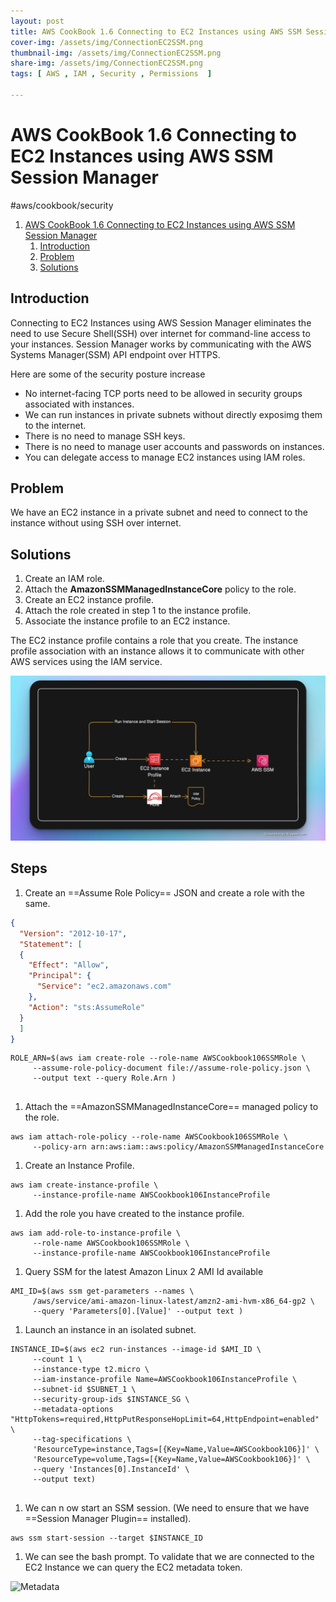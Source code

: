 ```yaml
---
layout: post
title: AWS CookBook 1.6 Connecting to EC2 Instances using AWS SSM Session Manager
cover-img: /assets/img/ConnectionEC2SSM.png
thumbnail-img: /assets/img/ConnectionEC2SSM.png
share-img: /assets/img/ConnectionEC2SSM.png
tags: [ AWS , IAM , Security , Permissions  ]

---
```


# AWS CookBook 1.6 Connecting to EC2 Instances using AWS SSM Session Manager

#aws/cookbook/security

1. [AWS CookBook 1.6 Connecting to EC2 Instances using AWS SSM Session Manager](#aws-cookbook-16-connecting-to-ec2-instances-using-aws-ssm-session-manager)
   1. [Introduction](#introduction)
   2. [Problem](#problem)
   3. [Solutions](#solutions)

## Introduction

Connecting to EC2 Instances using AWS Session Manager eliminates the need to use Secure Shell(SSH) over internet for command-line access to your instances. Session Manager works by communicating with the AWS Systems Manager(SSM) API endpoint over HTTPS. 

Here are some of the security posture increase 

* No internet-facing TCP ports need to be allowed in security groups associated with instances.
* We can run instances in private subnets without directly exposimg them to the internet.
* There is no need to manage SSH keys.
* There is no need to manage user accounts and passwords on instances.
* You can delegate access to manage EC2 instances using IAM roles.

## Problem

We have an EC2 instance in a private subnet and need to connect to the instance without using SSH over internet.

## Solutions

1. Create an IAM role.
2. Attach the **AmazonSSMManagedInstanceCore** policy to the role.
3. Create an EC2 instance profile.
4. Attach the role created in step 1 to the instance profile.
5. Associate the instance profile to an EC2 instance.

The EC2 instance profile contains a role that you create. The instance profile association with an instance allows it to communicate with other AWS services using the IAM service.

![diagram](/assets/img/ConnectionEC2SSM.png)

## Steps

1. Create an ==Assume Role Policy== JSON and create a role with the same.

```json
{
  "Version": "2012-10-17",
  "Statement": [
  {
    "Effect": "Allow",
    "Principal": {
      "Service": "ec2.amazonaws.com"
    },
    "Action": "sts:AssumeRole"
  }
  ]
}

```

```shell
ROLE_ARN=$(aws iam create-role --role-name AWSCookbook106SSMRole \
     --assume-role-policy-document file://assume-role-policy.json \
     --output text --query Role.Arn )


```

1. Attach the ==AmazonSSMManagedInstanceCore== managed policy to the role.

```shell
aws iam attach-role-policy --role-name AWSCookbook106SSMRole \
     --policy-arn arn:aws:iam::aws:policy/AmazonSSMManagedInstanceCore 
```

1. Create an Instance Profile.

```shell
aws iam create-instance-profile \
     --instance-profile-name AWSCookbook106InstanceProfile 
```

1. Add the role you have created to the instance profile.

```shell
aws iam add-role-to-instance-profile \
     --role-name AWSCookbook106SSMRole \
     --instance-profile-name AWSCookbook106InstanceProfile 
```

1. Query SSM for the latest Amazon Linux 2 AMI Id available

```shell 
AMI_ID=$(aws ssm get-parameters --names \
     /aws/service/ami-amazon-linux-latest/amzn2-ami-hvm-x86_64-gp2 \
     --query 'Parameters[0].[Value]' --output text )
```

1. Launch an instance in an isolated subnet.

```shell
INSTANCE_ID=$(aws ec2 run-instances --image-id $AMI_ID \
     --count 1 \
     --instance-type t2.micro \
     --iam-instance-profile Name=AWSCookbook106InstanceProfile \
     --subnet-id $SUBNET_1 \
     --security-group-ids $INSTANCE_SG \
     --metadata-options "HttpTokens=required,HttpPutResponseHopLimit=64,HttpEndpoint=enabled" \
     --tag-specifications \
     'ResourceType=instance,Tags=[{Key=Name,Value=AWSCookbook106}]' \
     'ResourceType=volume,Tags=[{Key=Name,Value=AWSCookbook106}]' \
     --query 'Instances[0].InstanceId' \
     --output text)


```

1. We can n ow start an SSM session. (We need to ensure that we have ==Session Manager Plugin== installed).

```shell
aws ssm start-session --target $INSTANCE_ID
```

1. We can see the bash prompt. To validate that we are connected to the EC2 Instance we can query the EC2 metadata token.

![Metadata](/assts/img/EC2Metadata.png)